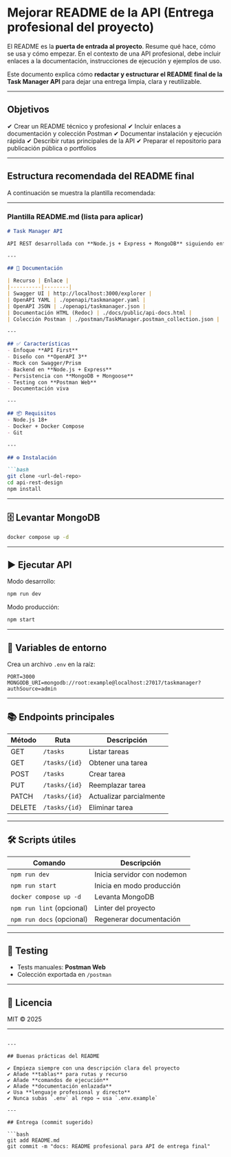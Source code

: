 # Mejorar README de la API (Entrega profesional del proyecto)

El README es la **puerta de entrada al proyecto**. Resume qué hace, cómo se usa y cómo empezar. En el contexto de una API profesional, debe incluir enlaces a la documentación, instrucciones de ejecución y ejemplos de uso.

Este documento explica cómo **redactar y estructurar el README final de la Task Manager API** para dejar una entrega limpia, clara y reutilizable.

---

## Objetivos

✔ Crear un README técnico y profesional
✔ Incluir enlaces a documentación y colección Postman
✔ Documentar instalación y ejecución rápida
✔ Describir rutas principales de la API
✔ Preparar el repositorio para publicación pública o portfolios

---

## Estructura recomendada del README final

A continuación se muestra la plantilla recomendada:

---

### Plantilla README.md (lista para aplicar)

````md
# Task Manager API

API REST desarrollada con **Node.js + Express + MongoDB** siguiendo enfoque **API First** con **OpenAPI 3**. Proyecto educativo orientado a buenas prácticas de diseño, documentación y entrega profesional.

---

## 🚀 Documentación

| Recurso | Enlace |
|----------|--------|
| Swagger UI | http://localhost:3000/explorer |
| OpenAPI YAML | ./openapi/taskmanager.yaml |
| OpenAPI JSON | ./openapi/taskmanager.json |
| Documentación HTML (Redoc) | ./docs/public/api-docs.html |
| Colección Postman | ./postman/TaskManager.postman_collection.json |

---

## ✅ Características
- Enfoque **API First**
- Diseño con **OpenAPI 3**
- Mock con Swagger/Prism
- Backend en **Node.js + Express**
- Persistencia con **MongoDB + Mongoose**
- Testing con **Postman Web**
- Documentación viva

---

## 📦 Requisitos
- Node.js 18+
- Docker + Docker Compose
- Git

---

## ⚙️ Instalación

```bash
git clone <url-del-repo>
cd api-rest-design
npm install
````

---

## 🗄️ Levantar MongoDB

```bash
docker compose up -d
```

---

## ▶️ Ejecutar API

Modo desarrollo:

```bash
npm run dev
```

Modo producción:

```bash
npm start
```

---

## 🔧 Variables de entorno

Crea un archivo `.env` en la raíz:

```
PORT=3000
MONGODB_URI=mongodb://root:example@localhost:27017/taskmanager?authSource=admin
```

---

## 📚 Endpoints principales

| Método | Ruta          | Descripción             |
| ------ | ------------- | ----------------------- |
| GET    | `/tasks`      | Listar tareas           |
| GET    | `/tasks/{id}` | Obtener una tarea       |
| POST   | `/tasks`      | Crear tarea             |
| PUT    | `/tasks/{id}` | Reemplazar tarea        |
| PATCH  | `/tasks/{id}` | Actualizar parcialmente |
| DELETE | `/tasks/{id}` | Eliminar tarea          |

---

## 🛠️ Scripts útiles

| Comando                   | Descripción                 |
| ------------------------- | --------------------------- |
| `npm run dev`             | Inicia servidor con nodemon |
| `npm run start`           | Inicia en modo producción   |
| `docker compose up -d`    | Levanta MongoDB             |
| `npm run lint` (opcional) | Linter del proyecto         |
| `npm run docs` (opcional) | Regenerar documentación     |

---

## 🧪 Testing

* Tests manuales: **Postman Web**
* Colección exportada en `/postman`

---

## 📄 Licencia

MIT © 2025

---

````

---

## Buenas prácticas del README

✔ Empieza siempre con una descripción clara del proyecto  
✔ Añade **tablas** para rutas y recurso  
✔ Añade **comandos de ejecución**  
✔ Añade **documentación enlazada**  
✔ Usa **lenguaje profesional y directo**  
✔ Nunca subas `.env` al repo → usa `.env.example`

---

## Entrega (commit sugerido)

```bash
git add README.md
git commit -m "docs: README profesional para API de entrega final"
````